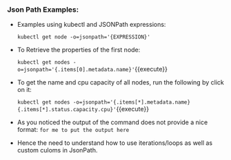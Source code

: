 ### Json Path Examples:
- Examples using kubectl and JSONPath expressions:

   `kubectl get node -o=jsonpath='{EXPRESSION}'`

- To Retrieve the properties of the first node:

    `kubectl get nodes -o=jsonpath='{.items[0].metadata.name}'`{{execute}}


- To get the name and cpu capacity of all nodes, run the following by click on it:

  `kubectl get nodes -o=jsonpath='{.items[*].metadata.name} {.items[*].status.capacity.cpu}'`{{execute}}
 
- As you noticed the  output of the command does not provide a nice format: 
        `for me to put the output here`
- Hence the need to understand how to use iterations/loops as well as custom culoms in JsonPath.
